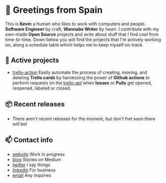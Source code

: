 # :wave: Greetings from Spain
This is **Kevin** a human who likes to work with computers and people. **Software Engineer** by craft, **Wannabe Writer** by heart. I contribute with my own-made **Open Source** projects and write about stuff that I find _cool_ from time-to-time. Down below you will find the projects that I'm actively working on, along a schedule table which helps me to keep myself on-track.

## :rocket: Active projects
- [trello-action] Easily automate the process of creating, moving, and deleting **Trello cards** by harnessing the power of **Github actions** to perform requests on the [trello-api] when **Issues** or **Pulls** get opened, reopened, labeled or closed.

## :package: Recent releases
- There aren't recent releases for the moment, but don't fret soon there will be!

## :mailbox: Contact info
- [website] Work in progress
- [blog] Stories on Medium
- [twitter] I say things
- [linkedin] For business
- [email] Any inquiries

<!-- active projects -->
[trello-action]: https://github.com/ksrof/trello-action/

<!-- contact info  -->
[website]: https://github.com/ksrof/
[blog]: https://medium.com/@ksrof/
[twitter]: https://twitter.com/itsksrof/
[linkedin]: https://linkedin.com/in/ksrof/
[email]: mailto:kevinsunercontacto@gmail.com

<!-- others -->
[trello-api]: https://api.trello.com/

<!-- 
| From      | To        | Monday            | Tuesday           | Wednesday         | Thursday  | Friday    |
| --------- | --------- | ----------------- | ----------------- | ----------------- | --------- | --------- |
| 6:30AM    | 7:30AM    | Read              | Read              | Read              | Read      | Read      |
| 7:30AM    | 9:00AM    | [trello-action]   | Writing           | [trello-action]   | Writing   |           |
| 6:00PM    | 8:00PM    | [trello-action]   | Other(s)          | [trello-action]   | Other(s)  |           |
-->

